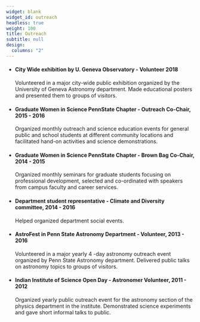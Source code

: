 ```yaml
---
widget: blank
widget_id: outreach
headless: true
weight: 100
title: Outreach
subtitle: null
design:
  columns: "2"
---
```

* #### City Wide exhibition by U. Geneva Observatory - Volunteer 2018
  Volunteered in a major city-wide public exhibition organized by the University of Geneva Astronomy
  department. Made educational posters and presented them to groups of visitors.
* #### Graduate Women in Science PennState Chapter - Outreach Co-Chair, 2015 - 2016
  Organized monthly outreach and science education events for general public and school students at
  different community locations and facilitated hand-on activities and science demonstrations.
* #### Graduate Women in Science PennState Chapter - Brown Bag Co-Chair, 2014 - 2015
  Organized monthly seminars for graduate students focusing on professional development, selected
  and co-ordinated with speakers from campus faculty and career services.
* #### Department student representative - Climate and Diversity committee, 2014 - 2016
  Helped organized department social events.
* #### AstroFest in Penn State Astronomy Department - Volunteer, 2013 - 2016
  Volunteered in a major yearly 4 -day astronomy outreach event organized by Penn State Astronomy
  department. Delivered public talks on astronomy topics to groups of visitors.
* #### Indian Institute of Science Open Day - Astronomer Volunteer, 2011 - 2012
  Organized yearly public outreach event for the astronomy section of the physics department in the
  institute. Demonstrated science experiments and gave short informal talks to public.